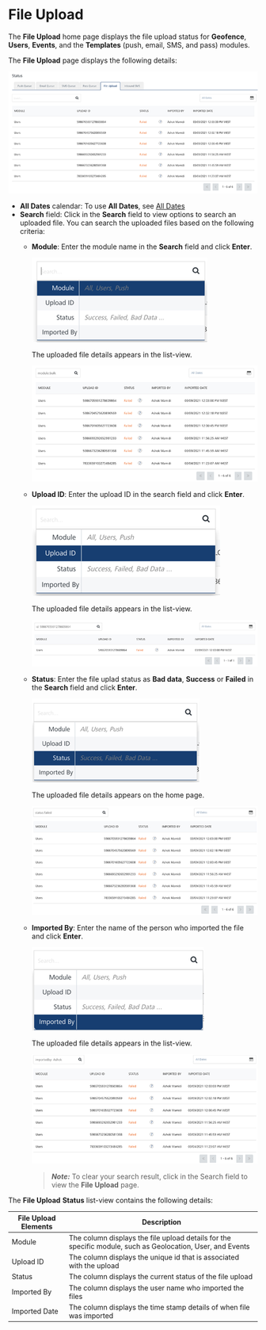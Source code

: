                             


File Upload
===========

The **File Upload** home page displays the file upload status for **Geofence**, **Users**, **Events**, and the **Templates** (push, email, SMS, and pass) modules.

The **File Upload** page displays the following details:

![](../Resources/Images/Settings/Status/fileupload/fileuploadhomepage_617x312.png)

*   **All Dates** calendar: To use **All Dates**, see [All Dates](../Dashboard/Dashboard.md#All_Dates)
*   **Search** field: Click in the **Search** field to view options to search an uploaded file. You can search the uploaded files based on the following criteria:
    *   **Module**: Enter the module name in the **Search** field and click **Enter**.
        
        ![](../Resources/Images/Settings/Status/fileupload/searchfileupmodule.png)
        
        The uploaded file details appears in the list-view.
        
        ![](../Resources/Images/Settings/Status/fileupload/searchmoduleresult_555x165.png)
        
    *   **Upload ID**: Enter the upload ID in the search field and click **Enter**.
        
        ![](../Resources/Images/Settings/Status/fileupload/searchfileuploadid.png)
        
        The uploaded file details appears in the list-view.
        
        ![](../Resources/Images/Settings/Status/fileupload/searchidresult_559x95.png)
        
    *   **Status**: Enter the file uplad status as **Bad data**, **Success** or **Failed** in the **Search** field and click **Enter**.
        
        ![](../Resources/Images/Settings/Status/fileupload/searchfileupstatus.png)
        
        The uploaded file details appears on the home page.
        
        ![](../Resources/Images/Settings/Status/fileupload/searchsuccessresult_557x286.png)
        
    *   **Imported By**: Enter the name of the person who imported the file and click **Enter**.
        
        ![](../Resources/Images/Settings/Status/fileupload/searchfileupimportby.png)
        
        The uploaded file details appears in the list-view.
        
        ![](../Resources/Images/Settings/Status/fileupload/searchimportbyresult_539x136.png)
        
        > **_Note:_** To clear your search result, click in the Search field to view the **File Upload** page.
        

The **File Upload** **Status** list-view contains the following details:

  
| File Upload Elements | Description |
| --- | --- |
| Module | The column displays the file upload details for the specific module, such as Geolocation, User, and Events |
| Upload ID | The column displays the unique id that is associated with the upload |
| Status | The column displays the current status of the file upload |
| Imported By | The column displays the user name who imported the files |
| Imported Date | The column displays the time stamp details of when file was imported |
